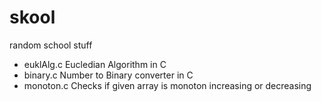 # skool
random school stuff
- euklAlg.c Eucledian Algorithm in C
- binary.c Number to Binary converter in C
- monoton.c Checks if given array is monoton increasing or decreasing
